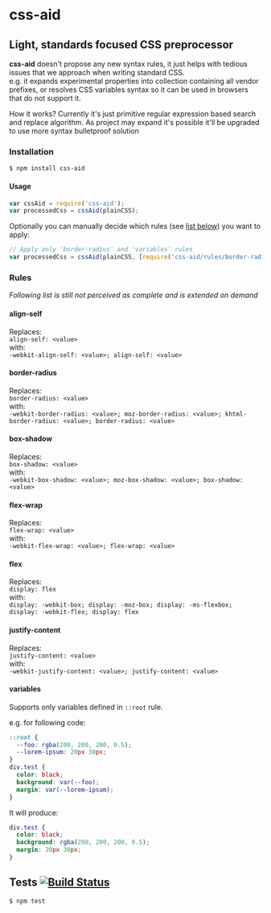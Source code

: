 # css-aid
## Light, standards focused CSS preprocessor

__css-aid__ doesn't propose any new syntax rules, it just helps with tedious issues that we approach when writing standard CSS.  
e.g. it expands experimental properties into collection containing all vendor prefixes, or resolves CSS variables syntax so it can be used in browsers that do not support it.

How it works? Currently it's just primitive regular expression based search and replace algorithm. As project may expand it's possible it'll be upgraded to use more syntax bulletproof solution

### Installation

	$ npm install css-aid

#### Usage

```javascript
var cssAid = require('css-aid');
var processedCss = cssAid(plainCSS);
```

Optionally you can manually decide which rules (see [list below](#rules)) you want to apply:

```javascript
// Apply only 'border-radius' and 'variables' rules
var processedCss = cssAid(plainCSS, [require('css-aid/rules/border-radius'), require('css-aid/rules/variables')]);
```

### Rules

_Following list is still not perceived as complete and is extended on demand_

#### align-self

Replaces:  
`align-self: <value>`  
with:  
`-webkit-align-self: <value>; align-self: <value>`

#### border-radius

Replaces:  
`border-radius: <value>`  
with:  
`-webkit-border-radius: <value>; moz-border-radius: <value>; khtml-border-radius: <value>; border-radius: <value>`

#### box-shadow

Replaces:  
`box-shadow: <value>`  
with:  
`-webkit-box-shadow: <value>; moz-box-shadow: <value>; box-shadow: <value>`

#### flex-wrap

Replaces:  
`flex-wrap: <value>`  
with:  
`-webkit-flex-wrap: <value>; flex-wrap: <value>`

#### flex

Replaces:  
`display: flex`  
with:  
`display: -webkit-box; display: -moz-box; display: -ms-flexbox; display: -webkit-flex; display: flex`

#### justify-content

Replaces:  
`justify-content: <value>`  
with:  
`-webkit-justify-content: <value>; justify-content: <value>`

#### variables

Supports only variables defined in `::root` rule.

e.g. for following code:

```css
::root {
  --foo: rgba(200, 200, 200, 0.5);
  --lorem-ipsum: 20px 30px;
}
div.test {
  color: black;
  background: var(--foo);
  margin: var(--lorem-ipsum);
}
```

It will produce:
```css
div.test {
  color: black;
  background: rgba(200, 200, 200, 0.5);
  margin: 20px 30px;
}
```

## Tests [![Build Status](https://travis-ci.org/medikoo/css-aid.png)](https://travis-ci.org/medikoo/css-aid)

	$ npm test
